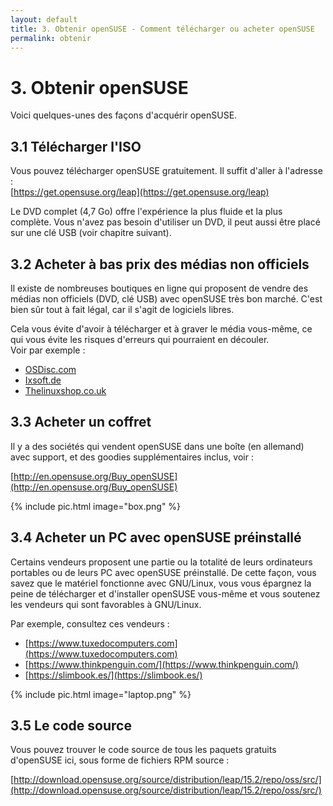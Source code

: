 ```yaml
---
layout: default
title: 3. Obtenir openSUSE - Comment télécharger ou acheter openSUSE
permalink: obtenir
---
```


# 3. Obtenir openSUSE

Voici quelques-unes des façons d'acquérir openSUSE.

## 3.1 Télécharger l'ISO

Vous pouvez télécharger openSUSE gratuitement. Il suffit d'aller à l'adresse :  
[https://get.opensuse.org/leap](https://get.opensuse.org/leap)

Le DVD complet (4,7 Go) offre l'expérience la plus fluide et la plus complète. Vous n'avez pas besoin d'utiliser un DVD, il peut aussi être placé sur une clé USB (voir chapitre suivant).


## 3.2 Acheter à bas prix des médias non officiels

Il existe de nombreuses boutiques en ligne qui proposent de vendre des médias non officiels (DVD, clé USB) avec openSUSE très bon marché. C'est bien sûr tout à fait légal, car il s'agit de logiciels libres.

Cela vous évite d'avoir à télécharger et à graver le média vous-même, ce qui vous évite les risques d'erreurs qui pourraient en découler.   
Voir par exemple :

- [OSDisc.com](http://www.osdisc.com/cgi-bin/view.cgi/products/linux/suse)
- [Ixsoft.de](http://www.ixsoft.de/cgi-bin/web_store.cgi?ref=Catalogs/de/opensuse-catalog.html)
- [Thelinuxshop.co.uk](http://thelinuxshop.co.uk/opensuse-m-14.html)

## 3.3 Acheter un coffret

Il y a des sociétés qui vendent openSUSE dans une boîte (en allemand) avec support, et des goodies supplémentaires inclus, voir :

[http://en.opensuse.org/Buy_openSUSE](http://en.opensuse.org/Buy_openSUSE)  

{% include pic.html image="box.png" %}

## 3.4 Acheter un PC avec openSUSE préinstallé

Certains vendeurs proposent une partie ou la totalité de leurs ordinateurs portables ou de leurs PC avec openSUSE préinstallé. De cette façon, vous savez que le matériel fonctionne avec GNU/Linux, vous vous épargnez la peine de télécharger et d'installer openSUSE vous-même et vous soutenez les vendeurs qui sont favorables à GNU/Linux.

Par exemple, consultez ces vendeurs :
- [https://www.tuxedocomputers.com](https://www.tuxedocomputers.com)
- [https://www.thinkpenguin.com/](https://www.thinkpenguin.com/)
- [https://slimbook.es/](https://slimbook.es/)

{% include pic.html image="laptop.png" %}

## 3.5 Le code source

Vous pouvez trouver le code source de tous les paquets gratuits d'openSUSE ici, sous forme de fichiers RPM source :  

[http://download.opensuse.org/source/distribution/leap/15.2/repo/oss/src/](http://download.opensuse.org/source/distribution/leap/15.2/repo/oss/src/)
